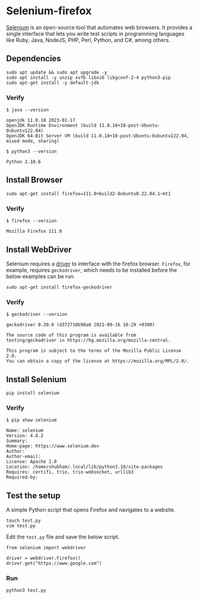 # Selenium-firefox


[Selenium](https://pypi.org/project/selenium/) is an open-source tool that automates web browsers. It provides a single interface that lets you write test scripts in programming languages like Ruby, Java, NodeJS, PHP, Perl, Python, and C#, among others.

## Dependencies

```
sudo apt update && sudo apt upgrade -y
sudo apt install -y unzip xvfb libxi6 libgconf-2-4 python3-pip
sudo apt-get install -y default-jdk
```

### Verify

```
$ java --version

openjdk 11.0.18 2023-01-17
OpenJDK Runtime Environment (build 11.0.18+10-post-Ubuntu-0ubuntu122.04)
OpenJDK 64-Bit Server VM (build 11.0.18+10-post-Ubuntu-0ubuntu122.04, mixed mode, sharing)
```

```
$ python3 --version

Python 3.10.6
```

## Install Browser

```
sudo apt-get install firefox=111.0+build2-0ubuntu0.22.04.1~mt1
```

### Verify

```
$ firefox --version

Mozilla Firefox 111.0
```

## Install WebDriver

Selenium requires a [driver](https://github.com/mozilla/geckodriver/releases) to interface with the firefox browser. `Firefox`, for example, requires `geckodriver`, which needs to be installed before the below examples can be run.

```
sudo apt-get install firefox-geckodriver
```

### Verify

```
$ geckodriver --version

geckodriver 0.30.0 (d372710b98a6 2021-09-16 10:29 +0300)

The source code of this program is available from
testing/geckodriver in https://hg.mozilla.org/mozilla-central.

This program is subject to the terms of the Mozilla Public License 2.0.
You can obtain a copy of the license at https://mozilla.org/MPL/2.0/.
```

## Install Selenium

```
pip install selenium
```

### Verify

```
$ pip show selenium 

Name: selenium
Version: 4.8.2
Summary: 
Home-page: https://www.selenium.dev
Author: 
Author-email: 
License: Apache 2.0
Location: /home/shubham/.local/lib/python3.10/site-packages
Requires: certifi, trio, trio-websocket, urllib3
Required-by: 
```

## Test the setup

A simple Python script that opens Firefox and navigates to a website.

```
touch test.py
vim test.py
```
Edit the `test.py` file and save the below script.

```
from selenium import webdriver

driver = webdriver.Firefox()
driver.get("https://www.google.com")
```

### Run

```
python3 test.py
```

